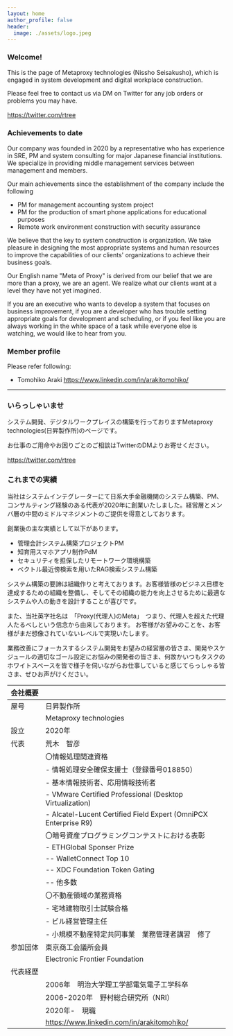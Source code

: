 ```yaml
---
layout: home
author_profile: false
header:
  image: ./assets/logo.jpeg
---
```


### Welcome!

This is the page of Metaproxy technologies (Nissho Seisakusho), which is engaged in system development and digital workplace construction.

Please feel free to contact us via DM on Twitter for any job orders or problems you may have.

<https://twitter.com/rtree>
　
### Achievements to date

Our company was founded in 2020 by a representative who has experience in SRE, PM and system consulting for major Japanese financial institutions. We specialize in providing middle management services between management and members.

Our main achievements since the establishment of the company include the following
- PM for management accounting system project
- PM for the production of smart phone applications for educational purposes
- Remote work environment construction with security assurance


We believe that the key to system construction is organization. We take pleasure in designing the most appropriate systems and human resources to improve the capabilities of our clients' organizations to achieve their business goals.

Our English name "Meta of Proxy" is derived from our belief that we are more than a proxy, we are an agent.
We realize what our clients want at a level they have not yet imagined.

If you are an executive who wants to develop a system that focuses on business improvement, if you are a developer who has trouble setting appropriate goals for development and scheduling, or if you feel like you are always working in the white space of a task while everyone else is watching, we would like to hear from you.

### Member profile

Please refer following:
- Tomohiko Araki <https://www.linkedin.com/in/arakitomohiko/>

---

### いらっしゃいませ

システム開発、デジタルワークプレイスの構築を行っておりますMetaproxy technologies(日昇製作所)のページです。

お仕事のご用命やお困りごとのご相談はTwitterのDMよりお寄せください。

<https://twitter.com/rtree>
　
### これまでの実績

当社はシステムインテグレーターにて日系大手金融機関のシステム構築、PM、コンサルティング経験のある代表が2020年に創業いたしました。経営層とメンバ層の中間のミドルマネジメントのご提供を得意としております。

創業後の主な実績として以下があります。
- 管理会計システム構築プロジェクトPM
- 知育用スマホアプリ制作PdM
- セキュリティを担保したリモートワーク環境構築
- ベクトル最近傍検索を用いたRAG検索システム構築


システム構築の要諦は組織作りと考えております。お客様皆様のビジネス目標を達成するための組織を整備し、そしてその組織の能力を向上させるために最適なシステムや人の動きを設計することが喜びです。

また、当社英字社名は　「Proxy(代理人)のMeta」　つまり、代理人を超えた代理人たるべしという信念から由来しております。
お客様がお望みのことを、お客様がまだ想像されていないレベルで実現いたします。

業務改善にフォーカスするシステム開発をお望みの経営層の皆さま、開発やスケジュールの適切なゴール設定にお悩みの開発者の皆さま、何故かいつもタスクのホワイトスペースを皆で様子を伺いながらお仕事していると感じてらっしゃる皆さま、ぜひお声がけください。

| 会社概要      |                       |
| ----------- | --------------------- |
| 屋号         | 日昇製作所              |
|             | Metaproxy technologies|
| 設立         | 2020年                |
| 代表         | 荒木　智彦              |
|             |  〇情報処理関連資格  |
|             |  - 情報処理安全確保支援士（登録番号018850）|
|             |  - 基本情報技術者、応用情報技術者         |
|             |  - VMware Certified Professional (Desktop Virtualization) |
|             |  - Alcatel-Lucent Certified Field Expert (OmniPCX Enterprise R9) |
|             |  〇暗号資産プログラミングコンテストにおける表彰  |
|             |  - ETHGlobal Sponser Prize  |
|             |  -- WalletConnect Top 10  |
|             |  -- XDC Foundation Token Gating  |
|             |  -- 他多数  |
|             |  〇不動産領域の業務資格  |
|             |  - 宅地建物取引士試験合格         |
|             |  - ビル経営管理主任        |
|             |  - 小規模不動産特定共同事業　業務管理者講習　修了         |
| 参加団体      | 東京商工会議所会員     |
| 　　　　      | Electronic Frontier Foundation |
| 代表経歴      | 　　　              |
| 　　　　      | 2006年　明治大学理工学部電気電子工学科卒　 |
| 　　　　      | 2006-2020年　野村総合研究所（NRI）　 　　 |
| 　　　　      | 2020年-　現職　 　　 |
|             |  <https://www.linkedin.com/in/arakitomohiko/>|
